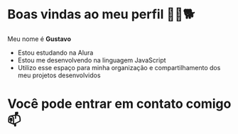 # Boas vindas ao meu perfil 💙💙🐕

Meu nome é **Gustavo**

- Estou estudando na Alura
- Estou me desenvolvendo na linguagem JavaScript
- Utilizo esse espaço para minha organização e compartilhamento dos meu projetos desenvolvidos

# Você pode entrar em contato comigo 📫
